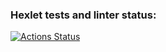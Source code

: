 ### Hexlet tests and linter status:
[![Actions Status](https://github.com/Xrustic/python-project-52/actions/workflows/hexlet-check.yml/badge.svg)](https://github.com/Xrustic/python-project-52/actions)
